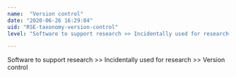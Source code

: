 ```yaml
---
name:  "Version control"
date: "2020-06-26 16:29:04"
uid: "RSE-taxonomy-version-control"
level: "Software to support research >> Incidentally used for research >> Version control"

---
```


Software to support research >> Incidentally used for research >> Version control